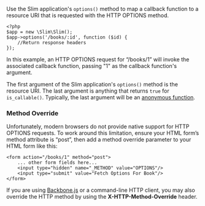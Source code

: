 Use the Slim application's `options()` method to map a callback function to a resource URI that is requested with
the HTTP OPTIONS method.

    <?php
    $app = new \Slim\Slim();
    $app->options('/books/:id', function ($id) {
        //Return response headers
    });

In this example, an HTTP OPTIONS request for “/books/1” will invoke the associated callback function, passing "1" as
the callback function's argument.

The first argument of the Slim application's `options()` method is the resource URI. The last argument is anything that
returns `true` for `is_callable()`. Typically, the last argument will be an [anonymous function][anon-func].

### Method Override

Unfortunately, modern browsers do not provide native support for HTTP OPTIONS requests. To work around this limitation,
ensure your HTML form’s method attribute is “post”, then add a method override parameter to your HTML form like this:

    <form action="/books/1" method="post">
        ... other form fields here...
        <input type="hidden" name="_METHOD" value="OPTIONS"/>
        <input type="submit" value="Fetch Options For Book"/>
    </form>

If you are using [Backbone.js][backbone] or a command-line HTTP client, you may also override the HTTP method by
using the **X-HTTP-Method-Override** header.

[anon-func]: http://php.net/manual/en/functions.anonymous.php
[backbone]: http://documentcloud.github.com/backbone/
